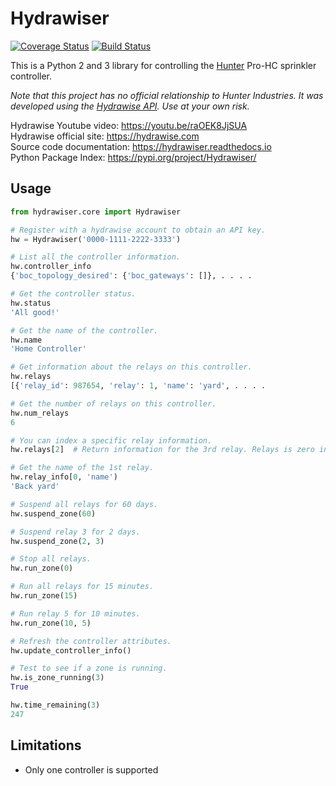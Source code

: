 # Hydrawiser
[![Coverage Status](https://coveralls.io/repos/github/ptcryan/hydrawiser/badge.svg?branch=master)](https://coveralls.io/github/ptcryan/hydrawiser?branch=master)
[![Build Status](https://travis-ci.org/ptcryan/hydrawiser.svg?branch=master)](https://travis-ci.org/ptcryan/hydrawiser)

This is a Python 2 and 3 library for controlling the [Hunter](https://www.hunterindustries.com) Pro-HC sprinkler controller.

*Note that this project has no official relationship to Hunter Industries. It was developed using the [Hydrawise API](https://support.hydrawise.com/hc/en-us/article_attachments/205632298/Hydrawise_API.pdf). Use at your own risk.*

Hydrawise Youtube video: https://youtu.be/raOEK8JjSUA<br/>
Hydrawise official site: https://hydrawise.com<br/>
Source code documentation: https://hydrawiser.readthedocs.io<br/>
Python Package Index: https://pypi.org/project/Hydrawiser/

## Usage
```python
from hydrawiser.core import Hydrawiser

# Register with a hydrawise account to obtain an API key.
hw = Hydrawiser('0000-1111-2222-3333')

# List all the controller information.
hw.controller_info
{'boc_topology_desired': {'boc_gateways': []}, . . . .

# Get the controller status.
hw.status
'All good!'

# Get the name of the controller.
hw.name
'Home Controller'

# Get information about the relays on this controller.
hw.relays
[{'relay_id': 987654, 'relay': 1, 'name': 'yard', . . . .

# Get the number of relays on this controller.
hw.num_relays
6

# You can index a specific relay information.
hw.relays[2]  # Return information for the 3rd relay. Relays is zero indexed.

# Get the name of the 1st relay.
hw.relay_info[0, 'name')
'Back yard'

# Suspend all relays for 60 days.
hw.suspend_zone(60)

# Suspend relay 3 for 2 days.
hw.suspend_zone(2, 3)

# Stop all relays.
hw.run_zone(0)

# Run all relays for 15 minutes.
hw.run_zone(15)

# Run relay 5 for 10 minutes.
hw.run_zone(10, 5)

# Refresh the controller attributes.
hw.update_controller_info()

# Test to see if a zone is running.
hw.is_zone_running(3)
True

hw.time_remaining(3)
247
```

## Limitations

* Only one controller is supported
